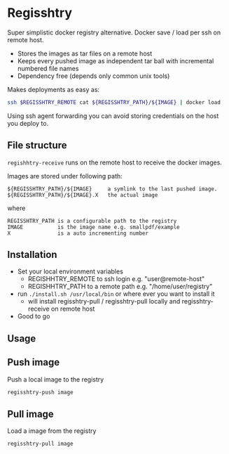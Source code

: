 # Regisshtry

Super simplistic docker registry alternative. Docker save / load per ssh on remote host.

- Stores the images as tar files on a remote host
- Keeps every pushed image as independent tar ball with incremental numbered file names
- Dependency free (depends only common unix tools)


Makes deployments as easy as:

```bash
ssh $REGISSHTRY_REMOTE cat ${REGISSHTRY_PATH}/${IMAGE} | docker load
```

Using ssh agent forwarding you can avoid storing credentials on the host
you deploy to.


## File structure

`regishhtry-receive` runs on the remote host to receive the docker images.


Images are stored under following path:

```
${REGISSHTRY_PATH}/${IMAGE}     a symlink to the last pushed image.
${REGISSHTRY_PATH}/${IMAGE}.X   the actual image

```

where 

```
REGISSHTRY_PATH is a configurable path to the registry
IMAGE           is the image name e.g. smallpdf/example
X               is a auto incrementing number
```


## Installation

- Set your local environment variables
  - REGISHHTRY_REMOTE to ssh login e.g. "user@remote-host"
  - REGISHHTRY_PATH to a remote path e.g. "/home/user/registry"
- run `./install.sh /usr/local/bin` or where ever you want to install it
  - will install regisshtry-pull / regisshtry-pull locally and regisshtry-receive on remote host
- Good to go


## Usage

## Push image

Push a local image to the registry

```bash
regisshtry-push image
```

## Pull image

Load a image from the registry

```bash
regisshtry-pull image
```

